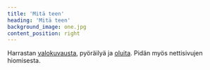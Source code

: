 ```yaml
---
title: 'Mitä teen'
heading: 'Mitä teen'
background_image: one.jpg
content_position: right
---
```


Harrastan [valokuvausta](https://www.ikiranka.fi), pyöräilyä ja [oluita](https://olut.nipu.fi). Pidän myös nettisivujen hiomisesta.